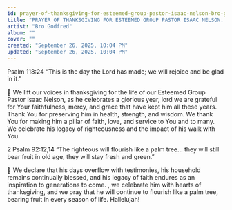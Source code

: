 ```yaml
---
id: prayer-of-thanksgiving-for-esteemed-group-pastor-isaac-nelson-bro-godfred
title: "PRAYER OF THANKSGIVING FOR ESTEEMED GROUP PASTOR ISAAC NELSON. "
artist: "Bro Godfred"
album: ""
cover: ""
created: "September 26, 2025, 10:04 PM"
updated: "September 26, 2025, 10:04 PM"
---
```


 Psalm 118:24
“This is the day the Lord has made; we will rejoice and be glad in it.”

🎉 We lift our voices in thanksgiving for the life of our Esteemed Group Pastor Isaac Nelson, as he celebrates a  glorious year, lord we are grateful for Your faithfulness, mercy, and grace that have kept him all these years. Thank You for preserving him in health, strength, and wisdom. We thank You for making him a pillar of faith, love, and service to You and to many. We celebrate his legacy of righteousness and the impact of his walk with You.


 2 
 Psalm 92:12,14 
“The righteous will flourish like a palm tree… they will still bear fruit in old age, they will stay fresh and green.”


🎉 We declare that his days overflow with testimonies, his household remains continually blessed, and his legacy of faith endures as an inspiration to generations to come. , we celebrate him  with hearts of thanksgiving, and we pray that he will continue to flourish like a palm tree, bearing fruit in every season of life. Hallelujah!